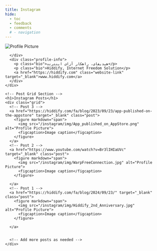 ```yaml
---
title: Instagram
hide:
  - toc
  - feedback
  - comments
  # - navigation
---
```

<link rel="stylesheet" href="/instagram/styles.css">
 <div class="instagram">
    <!-- Profile Section -->
    <div class="profile-section">
      <div class="profile-picture">
        <img src="/instagram/img/HiddifyLogo.jpg" alt="Profile Picture">
     
      </div>
      <div class="profile-info">
        <p class="bio">هیدیفای، راهکار آزای اینترنت</p>
        <p class="bio">Hiddify, Internet Freedom Solution</p>
        <a href="https://hiddify.com" class="website-link" target="_blank">www.hiddify.com</a>
      </div>
    </div>

    <!-- Post Grid Section -->
    <h1>Instagram Posts</h1>
    <div class="grid">
      <!-- Post 3 -->
      <a href="https://hiddify.com/fa/blog/2023/09/23/app-published-on-the-appstore" target="_blank" class="post">
        <figure markdown="span">
          <img src="/instagram/img/App_published_on_AppStore.png" alt="Profile Picture">
          <figcaption>Image caption</figcaption>
        </figure>
      </a>
      <!-- Post 2 -->
      <a href="https://www.youtube.com/watch?v=Br3lIHIaUVc" target="_blank" class="post">
        <figure markdown="span">
          <img src="/instagram/img/WarpFreeConnection.jpg" alt="Profile Picture">
          <figcaption>Image caption</figcaption>
        </figure>
        
      </a>
      <!-- Post 1 -->
      <a href="https://hiddify.com/fa/blog/2024/09/23/" target="_blank" class="post">
        <figure markdown="span">
          <img src="/instagram/img/Hiddify_2nd_Anniversary.jpg" alt="Profile Picture">
          <figcaption>Image caption</figcaption>
        </figure>
        
      </a>


      <!-- Add more posts as needed -->
    </div>
  </div>